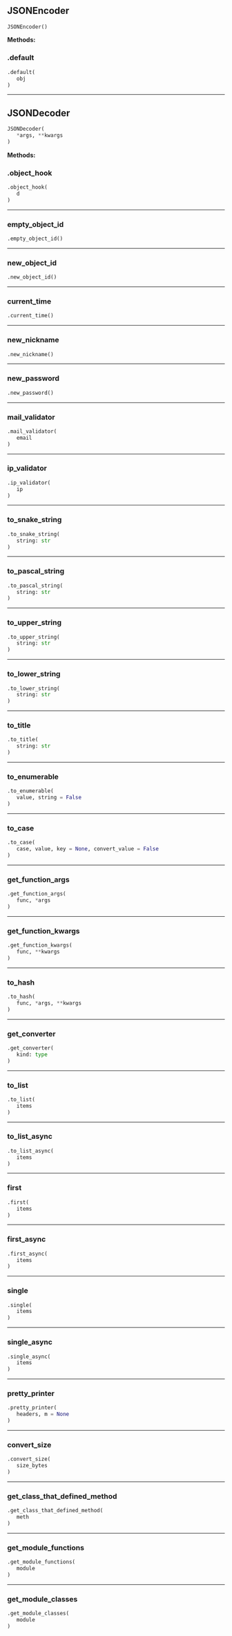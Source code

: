 #


## JSONEncoder
```python 
JSONEncoder()
```




**Methods:**


### .default
```python
.default(
   obj
)
```


----


## JSONDecoder
```python 
JSONDecoder(
   *args, **kwargs
)
```




**Methods:**


### .object_hook
```python
.object_hook(
   d
)
```


----


### empty_object_id
```python
.empty_object_id()
```


----


### new_object_id
```python
.new_object_id()
```


----


### current_time
```python
.current_time()
```


----


### new_nickname
```python
.new_nickname()
```


----


### new_password
```python
.new_password()
```


----


### mail_validator
```python
.mail_validator(
   email
)
```


----


### ip_validator
```python
.ip_validator(
   ip
)
```


----


### to_snake_string
```python
.to_snake_string(
   string: str
)
```


----


### to_pascal_string
```python
.to_pascal_string(
   string: str
)
```


----


### to_upper_string
```python
.to_upper_string(
   string: str
)
```


----


### to_lower_string
```python
.to_lower_string(
   string: str
)
```


----


### to_title
```python
.to_title(
   string: str
)
```


----


### to_enumerable
```python
.to_enumerable(
   value, string = False
)
```


----


### to_case
```python
.to_case(
   case, value, key = None, convert_value = False
)
```


----


### get_function_args
```python
.get_function_args(
   func, *args
)
```


----


### get_function_kwargs
```python
.get_function_kwargs(
   func, **kwargs
)
```


----


### to_hash
```python
.to_hash(
   func, *args, **kwargs
)
```


----


### get_converter
```python
.get_converter(
   kind: type
)
```


----


### to_list
```python
.to_list(
   items
)
```


----


### to_list_async
```python
.to_list_async(
   items
)
```


----


### first
```python
.first(
   items
)
```


----


### first_async
```python
.first_async(
   items
)
```


----


### single
```python
.single(
   items
)
```


----


### single_async
```python
.single_async(
   items
)
```


----


### pretty_printer
```python
.pretty_printer(
   headers, m = None
)
```


----


### convert_size
```python
.convert_size(
   size_bytes
)
```


----


### get_class_that_defined_method
```python
.get_class_that_defined_method(
   meth
)
```


----


### get_module_functions
```python
.get_module_functions(
   module
)
```


----


### get_module_classes
```python
.get_module_classes(
   module
)
```


